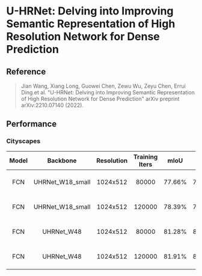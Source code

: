 # U-HRNet: Delving into Improving Semantic Representation of High Resolution Network for Dense Prediction

## Reference
> Jian Wang, Xiang Long, Guowei Chen, Zewu Wu, Zeyu Chen, Errui Ding et al. "U-HRNet: Delving into Improving Semantic Representation of High Resolution Network for Dense Prediction" arXiv preprint arXiv:2210.07140 (2022).

## Performance

### Cityscapes

| Model | Backbone | Resolution | Training Iters | mIoU | mIoU (flip) | mIoU (ms+flip) | Links |
|:-:|:-:|:-:|:-:|:-:|:-:|:-:|:-:|
|FCN|UHRNet_W18_small|1024x512|80000|77.66%|78.26%|78.47%|[model](https://bj.bcebos.com/paddleseg/dygraph/cityscapes/fcn_uhrnetw18_small_cityscapes_1024x512_80k/model.pdparams) \| [log](https://bj.bcebos.com/paddleseg/dygraph/cityscapes/fcn_uhrnetw18_small_cityscapes_1024x512_80k/train.log) \| [vdl](https://paddlepaddle.org.cn/paddle/visualdl/service/app?id=9cb0e961bc1f89d3484190f9d4de550b)|
|FCN|UHRNet_W18_small|1024x512|120000|78.39%|79.09%|79.03%|[model](https://bj.bcebos.com/paddleseg/dygraph/cityscapes/fcn_uhrnetw18_small_cityscapes_1024x512_120k_bs3/model.pdparams) \| [log](https://bj.bcebos.com/paddleseg/dygraph/cityscapes/fcn_uhrnetw18_small_cityscapes_1024x512_120k_bs3/train.log) \| [vdl](https://paddlepaddle.org.cn/paddle/visualdl/service/app?id=6f6c41e46cf8b26d3a941bf7e09698f8)|
|FCN|UHRNet_W48|1024x512|80000|81.28%|81.76%|81.48%|[model](https://bj.bcebos.com/paddleseg/dygraph/cityscapes/fcn_uhrnetw48_cityscapes_1024x512_80k/model.pdparams) \| [log](https://bj.bcebos.com/paddleseg/dygraph/cityscapes/fcn_uhrnetw48_cityscapes_1024x512_80k/train.log) \| [vdl](https://paddlepaddle.org.cn/paddle/visualdl/service/app?id=1c2fbc3a5558d530c2a1fc8c2cd34da5)|
|FCN|UHRNet_W48|1024x512|120000|81.91%|82.39%|82.28%|[model](https://bj.bcebos.com/paddleseg/dygraph/cityscapes/fcn_uhrnetw48_cityscapes_1024x512_120k_bs3/model.pdparams) \| [log](https://bj.bcebos.com/paddleseg/dygraph/cityscapes/fcn_uhrnetw48_cityscapes_1024x512_120k_bs3/train.log) \| [vdl](https://paddlepaddle.org.cn/paddle/visualdl/service/app?id=a94e548519f9487c435530532f7a027c)|
